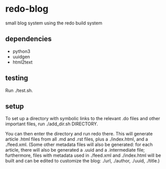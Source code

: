 redo-blog
=========

small blog system using the redo build system

dependencies
------------

- python3
- uuidgen
- html2text

testing
-------

Run ./test.sh.

setup
-----

To set up a directory with symbolic links to the relevant .do files and other
important files, run ./add_dir.sh DIRECTORY.

You can then enter the directory and run redo there. This will generate article
.html files from all .md and .rst files, plus a ./index.html, and a ./feed.xml.
(Some other metadata files will also be generated: for each article, there will
also be generated a .uuid and a .intermediate file; furthermore, files with
metadata used in ./feed.xml and ./index.html will be built and can be edited to
customize the blog: ./url, ./author, ./uuid, ./title.) 

